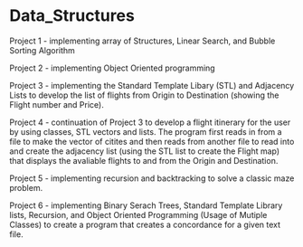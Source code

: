 # Data_Structures

Project 1 - implementing array of Structures, Linear Search, and Bubble Sorting Algorithm

Project 2 - implementing Object Oriented programming  

Project 3 - implementing the Standard Template Libary (STL) and Adjacency Lists to develop the list of flights from Origin to Destination (showing the Flight number and Price).

Project 4 - continuation of Project 3 to develop a flight itinerary for the user by using classes, STL vectors and lists. The program first reads in from a file to make the vector of citites and then reads from another file to read into and create the adjacency list (using the STL list to create the Flight map) that displays the avaliable flights to and from the Origin and Destination. 

Project 5 - implementing recursion and backtracking to solve a classic maze problem.

Project 6 - implementing Binary Serach Trees, Standard Template Library lists, Recursion, and Object Oriented Programming (Usage of Mutiple Classes) to create a program that creates a concordance for a given text file.

